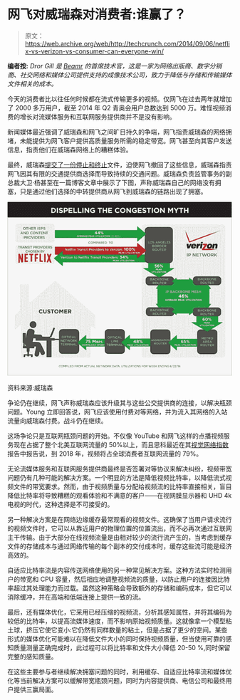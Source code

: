 # 网飞对威瑞森对消费者:谁赢了？

> 原文：<https://web.archive.org/web/http://techcrunch.com/2014/09/06/netflix-vs-verizon-vs-consumer-can-everyone-win/>

**编者按:** *Dror Gill 是 [Beamr](https://web.archive.org/web/20230327095322/http://beamr.com/) 的首席技术官，这是一家为网络出版商、数字分销商、社交网络和媒体公司提供支持的成像技术公司，致力于降低与存储和传输媒体文件相关的成本。*

今天的消费者比以往任何时候都在流式传输更多的视频。仅网飞在过去两年就增加了 2000 多万用户，截至 2014 年 Q2 青奥会用户总数达到 5000 万。难怪视频消费的增长对流媒体服务和互联网服务提供商并不是没有影响。

新闻媒体最近强调了威瑞森和网飞之间旷日持久的争端，网飞指责威瑞森的网络拥堵，未能提供为网飞客户提供高质量服务所需的稳定带宽。网飞甚至向其客户发送信息，指责他们在威瑞森网络上的糟糕体验。

最终，威瑞森[提交了一份停止和终止](https://web.archive.org/web/20230327095322/http://www.foxbusiness.com/technology/2014/06/05/verizon-sends-cease-and-desist-letter-to-netflix-over-slowdown-notices/)文件，迫使网飞撤回了这些信息，威瑞森指责网飞因其有限的交通提供商选择而导致持续的交通问题。威瑞森负责监管事务的副总裁大卫·杨甚至在一篇博客文章中展示了下图，声称威瑞森自己的网络没有拥塞，只是通过他们选择的中转提供商从网飞到威瑞森的链路出现了拥塞。

![Source: Verizon](img/0130e399b7d1dad76b449f0fe2056b2c.png)

资料来源:威瑞森

争论仍在继续，网飞声称威瑞森应该升级其与这些公交提供商的连接，以解决瓶颈问题。Young 立即回答说，网飞应该使用付费对等网络，并为流入其网络的入站流量向威瑞森付费。战斗仍在继续。

这场争论只是互联网瓶颈问题的开始。不仅像 YouTube 和网飞这样的点播视频服务现在占据了整个北美互联网流量的 50%以上，而且思科最近在其[视觉网络指数](https://web.archive.org/web/20230327095322/http://www.cisco.com/c/en/us/solutions/collateral/service-provider/ip-ngn-ip-next-generation-network/white_paper_c11-481360.html)报告中报告说，到 2018 年，视频将占全球消费者互联网流量的 79%。

无论流媒体服务和互联网服务提供商最终是否签署对等协议来解决纠纷，视频带宽问题仍有几种可能的解决方案。一个明显的方法是降低视频比特率，以降低流式视频文件的带宽要求。然而，由于视频质量与分配给视频流的比特率直接相关，盲目降低比特率将导致糟糕的观看体验和不满意的客户——在视网膜显示器和 UHD 4k 电视的时代，这种选择是不可接受的。

另一种解决方案是在网络边缘缓存最常观看的视频文件。这确保了当用户请求流行的视频文件时，它可以从靠近用户的物理位置的位置流出，而不必再次通过互联网主干传输。由于大部分在线视频流量是由相对较少的流行流产生的，当考虑到缓存文件的存储成本与通过网络传输的每个副本的交付成本时，缓存这些流可能是经济高效的。

自适应比特率流是内容传送网络使用的另一种常见解决方案。这种方法实时检测用户的带宽和 CPU 容量，然后相应地调整视频流的质量，以防止用户的连接因比特率超过其处理能力而过载。虽然这种策略会导致额外的存储和编码成本，但它可以消除缓冲，并在高端和低端连接上提供一致的流。

最后，还有媒体优化，它采用已经压缩的视频流，分析其感知属性，并将其编码为较低的比特率，以提高流媒体速度，而不影响原始视频质量。这就像拿一个模型粘土球，挤压它使它变小:它仍然有同样数量的粘土，但是占据了更少的空间。某些形式的媒体优化可能难以在降低文件大小的同时保持视频质量，但当使用可靠的感知质量测量正确完成时，此过程可以将比特率和文件大小降低 20-50 %,同时保留完整的感知质量。

在这些主要参与者继续解决拥塞问题的同时，利用缓存、自适应比特率流和媒体优化等当前解决方案可以缓解带宽瓶颈问题，同时为内容提供商、电信公司和最终用户提供三赢局面。